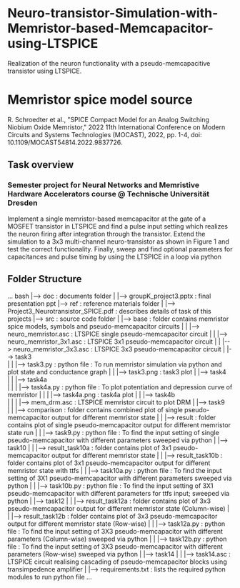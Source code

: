 # Neuro-transistor-Simulation-with-Memristor-based-Memcapacitor-using-LTSPICE
Realization of the neuron functionality with a pseudo-memcapacitive transistor using LTSPICE.

#  Memristor spice model source
R. Schroedter et al., "SPICE Compact Model for an Analog Switching Niobium Oxide Memristor," 
2022 11th International Conference on Modern Circuits and Systems Technologies (MOCAST), 
2022, pp. 1-4, doi: 10.1109/MOCAST54814.2022.9837726.

## Task overview 
### Semester project for Neural Networks and Memristive Hardware Accelerators course @ Technische Universität Dresden
Implement a single memristor-based memcapacitor at the gate of a MOSFET transistor in LTSPICE and find a pulse input 
setting which realizes the neuron firing after integration through the transistor. 
Extend the simulation to a 3x3 multi-channel neuro-transistor as shown in Figure 1 and test the correct functionality. 
Finally, sweep and find optional parameters for capacitances and pulse timing by using the LTSPICE in a loop via python

## Folder Structure
... bash
|--> doc                                       : documents folder
|    |--> groupK_project3.pptx                 : final presentation ppt
|--> ref                                       : reference materials folder
|    |--> Project3_Neurotransistor_SPICE.pdf   : describes details of task of this projects
|--> src                                       : source code folder
|    |--> base                                 : folder contains memristor spice models, symbols and pseudo-memcapacitor circuits
|    |    |--> neuro_memristor.asc             : LTSPICE single pseudo-memcapacitor circuit
|    |    |--> neuro_memristor_3x1.asc         : LTSPICE 3x1 pseudo-memcapacitor circuit
|    |    |--> neuro_memristor_3x3.asc         : LTSPICE 3x3 pseudo-memcapacitor circuit
|    |--> task3                        
|    |    |--> task3.py                        : python file : To run memristor simulation via python and plot state and conductance graph 
|    |    |--> task3.png                       : task3 plot
|    |--> task4                              
|    |    |--> task4a                     
|    |    |    |--> task4a.py                  : python file : To plot potentiation and depression curve of memristor
|    |    |    |--> task4a.png                 : task4a plot
|    |    |--> task4b               
|    |    |    |--> mem_drm.asc                : LTSPICE memristor circuit to plot DRM
|    |--> task9        
|    |    |--> comparison                      : folder contains combined plot of single pseudo-memcapacitor output for different memristor state 
|    |    |--> result                          : folder contains plot of single pseudo-memcapacitor output for different memristor state run
|    |    |--> task9.py                        : python file : To find the input setting of single pseudo-memcapacitor with different parameters sweeped via python
|    |--> task10
|    |    |--> result_task10a                  : folder contains plot of 3x1 pseudo-memcapacitor output for different memristor state 
|    |    |--> result_task10b                  : folder contains plot of 3x1 pseudo-memcapacitor output for different memristor state with ttfs
|    |    |--> task10a.py                      : python file : To find the input setting of 3X1 pseudo-memcapacitor with different parameters sweeped via python
|    |    |--> task10b.py                      : python file : To find the input setting of 3X1 pseudo-memcapacitor with different parameters for ttfs input; sweeped via python
|    |--> task12
|    |    |--> result_task12a                  : folder contains plot of 3x3 pseudo-memcapacitor output for different memristor state (Column-wise)
|    |    |--> result_task12b                  : folder contains plot of 3x3 pseudo-memcapacitor output for different memristor state (Row-wise)
|    |    |--> task12a.py                      : python file : To find the input setting of 3X3 pseudo-memcapacitor with different parameters (Column-wise) sweeped via python
|    |    |--> task12b.py                      : python file : To find the input setting of 3X3 pseudo-memcapacitor with different parameters (Row-wise) sweeped via python
|    |--> task14
|    |    |--> task14.asc                      : LTSPICE circuit realising cascading of pseudo-memcapacitor blocks using transimpedence amplifier
|    |--> requirements.txt                     : lists the required python modules to run python file
...
